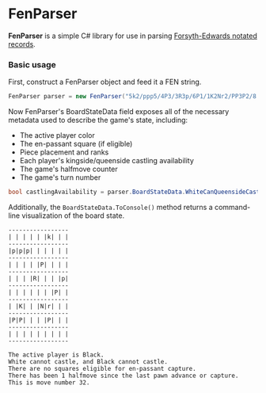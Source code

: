 # FenParser
<b>FenParser</b> is a simple C# library for use in parsing [Forsyth-Edwards notated records](https://en.wikipedia.org/wiki/Forsyth%E2%80%93Edwards_Notation).

### Basic usage

First, construct a FenParser object and feed it a FEN string.

```csharp
FenParser parser = new FenParser("5k2/ppp5/4P3/3R3p/6P1/1K2Nr2/PP3P2/8 b - - 1 32");
```

Now FenParser's BoardStateData field exposes all of the necessary metadata used to describe the game's state, including:

* The active player color
* The en-passant square (if eligible)
* Piece placement and ranks
* Each player's kingside/queenside castling availability
* The game's halfmove counter
* The game's turn number

```csharp
bool castlingAvailability = parser.BoardStateData.WhiteCanQueensideCastle; // false
```
    
Additionally, the `BoardStateData.ToConsole()` method returns a command-line visualization of the board state. 

    -----------------
    | | | | | |k| | |
    -----------------
    |p|p|p| | | | | |
    -----------------
    | | | | |P| | | |
    -----------------
    | | | |R| | | |p|
    -----------------
    | | | | | | |P| |
    -----------------
    | |K| | |N|r| | |
    -----------------
    |P|P| | | |P| | |
    -----------------
    | | | | | | | | |
    -----------------
    
    The active player is Black.
    White cannot castle, and Black cannot castle.
    There are no squares eligible for en-passant capture.
    There has been 1 halfmove since the last pawn advance or capture.
    This is move number 32.

